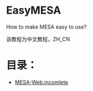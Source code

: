 # EasyMESA
How to make MESA easy to use?

该教程为中文教程，ZH_CN

# 目录：

 * [MESA-Web.incomlete](MESAWeb/mesaweb.md)
